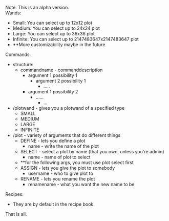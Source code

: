 Note: This is an alpha version.<br/>
Wands:<br/>
- Small: You can select up to 12x12 plot<br/>
- Medium: You can select up to 24x24 plot<br/>
- Large: You can select up to 36x36 plot<br/>
- Infinite: You can select up to 2147483647x2147483647 plot<br/>
- **More customizability maybe in the future<br/>

Commands:
- structure:<br/>
	- commandname - commanddescription<br/>
		- argument 1 possibility 1<br/>
			- argument 2 possibility 1<br/>
	 			- .....<br/>
		- argument 1 possibility 2<br/>
			- ......<br/>
				- ...<br/>
- /plotwand - gives you a plotwand of a specified type<br/>
  - SMALL<br/>
  - MEDIUM<br/>
  - LARGE<br/>
  - INFINITE<br/>
- /plot - variety of arguments that do different things<br/>
	- DEFINE - lets you define a plot<br/>
		- name - write the name of the plot<br/>
	- SELECT - select a plot by name (that you own, unless you're admin)<br/>
 		- name - name of plot to select<br/>
	- **for the following args, you must use plot select first<br/>
 	- ASSIGN - lets you give the plot to somebody<br/>
		- username - who to give plot to<br/>
	- RENAME - lets you rename the plot<br/>
 		- renamename - what you want the new name to be<br/>

Recipes:<br/>
- They are by default in the recipe book.
  
That is all.
